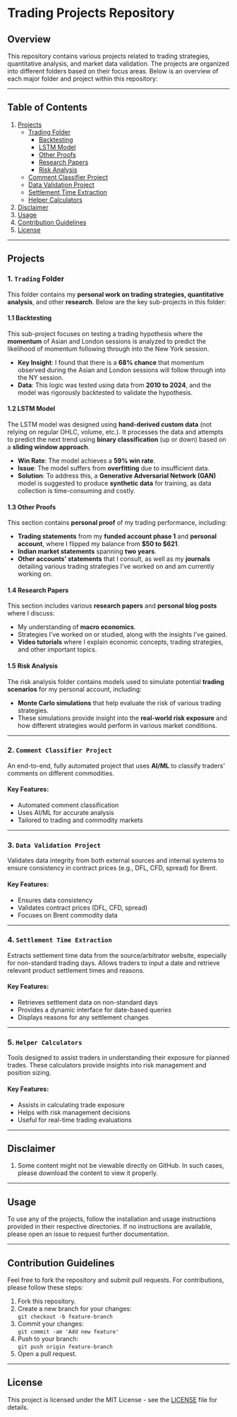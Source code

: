 # Trading Projects Repository

## Overview

This repository contains various projects related to trading strategies, quantitative analysis, and market data validation. The projects are organized into different folders based on their focus areas. Below is an overview of each major folder and project within this repository:

---

## Table of Contents

1. [Projects](#projects)
   - [Trading Folder](#trading-folder)
     - [Backtesting](#backtesting)
     - [LSTM Model](#lstm-model)
     - [Other Proofs](#other-proofs)
     - [Research Papers](#research-papers)
     - [Risk Analysis](#risk-analysis)
   - [Comment Classifier Project](#comment-classifier-project)
   - [Data Validation Project](#data-validation-project)
   - [Settlement Time Extraction](#settlement-time-extraction)
   - [Helper Calculators](#helper-calculators)
2. [Disclaimer](#disclaimer)
3. [Usage](#usage)
4. [Contribution Guidelines](#contribution-guidelines)
5. [License](#license)

---

## Projects

### 1. `Trading` Folder

This folder contains my **personal work on trading strategies, quantitative analysis**, and other **research**. Below are the key sub-projects in this folder:

#### **1.1 Backtesting**
This sub-project focuses on testing a trading hypothesis where the **momentum** of Asian and London sessions is analyzed to predict the likelihood of momentum following through into the New York session.

- **Key Insight**: I found that there is a **68% chance** that momentum observed during the Asian and London sessions will follow through into the NY session.
- **Data**: This logic was tested using data from **2010 to 2024**, and the model was rigorously backtested to validate the hypothesis.

#### **1.2 LSTM Model**
The LSTM model was designed using **hand-derived custom data** (not relying on regular OHLC, volume, etc.). It processes the data and attempts to predict the next trend using **binary classification** (up or down) based on a **sliding window approach**.

- **Win Rate**: The model achieves a **59% win rate**.
- **Issue**: The model suffers from **overfitting** due to insufficient data.
- **Solution**: To address this, a **Generative Adversarial Network (GAN)** model is suggested to produce **synthetic data** for training, as data collection is time-consuming and costly.

#### **1.3 Other Proofs**
This section contains **personal proof** of my trading performance, including:
- **Trading statements** from my **funded account phase 1** and **personal account**, where I flipped my balance from **$50 to $621**.
- **Indian market statements** spanning **two years**.
- **Other accounts' statements** that I consult, as well as my **journals** detailing various trading strategies I’ve worked on and am currently working on.

#### **1.4 Research Papers**
This section includes various **research papers** and **personal blog posts** where I discuss:
- My understanding of **macro economics**.
- Strategies I’ve worked on or studied, along with the insights I’ve gained.
- **Video tutorials** where I explain economic concepts, trading strategies, and other important topics.

#### **1.5 Risk Analysis**
The risk analysis folder contains models used to simulate potential **trading scenarios** for my personal account, including:
- **Monte Carlo simulations** that help evaluate the risk of various trading strategies.
- These simulations provide insight into the **real-world risk exposure** and how different strategies would perform in various market conditions.

---

### 2. `Comment Classifier Project`

An end-to-end, fully automated project that uses **AI/ML** to classify traders' comments on different commodities.

#### Key Features:
- Automated comment classification
- Uses AI/ML for accurate analysis
- Tailored to trading and commodity markets

---

### 3. `Data Validation Project`

Validates data integrity from both external sources and internal systems to ensure consistency in contract prices (e.g., DFL, CFD, spread) for Brent.

#### Key Features:
- Ensures data consistency
- Validates contract prices (DFL, CFD, spread)
- Focuses on Brent commodity data

---

### 4. `Settlement Time Extraction`

Extracts settlement time data from the source/arbitrator website, especially for non-standard trading days. Allows traders to input a date and retrieve relevant product settlement times and reasons.

#### Key Features:
- Retrieves settlement data on non-standard days
- Provides a dynamic interface for date-based queries
- Displays reasons for any settlement changes

---

### 5. `Helper Calculators`

Tools designed to assist traders in understanding their exposure for planned trades. These calculators provide insights into risk management and position sizing.

#### Key Features:
- Assists in calculating trade exposure
- Helps with risk management decisions
- Useful for real-time trading evaluations

---

## Disclaimer

1. Some content might not be viewable directly on GitHub. In such cases, please download the content to view it properly.

---

## Usage

To use any of the projects, follow the installation and usage instructions provided in their respective directories. If no instructions are available, please open an issue to request further documentation.

---

## Contribution Guidelines

Feel free to fork the repository and submit pull requests. For contributions, please follow these steps:

1. Fork this repository.
2. Create a new branch for your changes:  
   `git checkout -b feature-branch`
3. Commit your changes:  
   `git commit -am 'Add new feature'`
4. Push to your branch:  
   `git push origin feature-branch`
5. Open a pull request.

---

## License

This project is licensed under the MIT License - see the [LICENSE](LICENSE) file for details.
